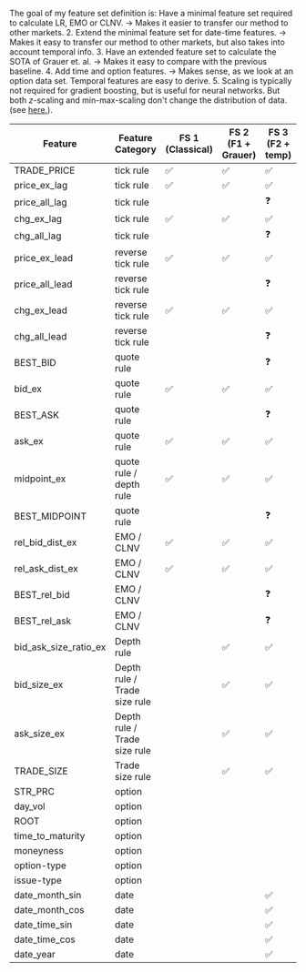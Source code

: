 The goal of my feature set definition is: Have a minimal feature set required to calculate LR, EMO or CLNV. →  Makes it easier to transfer our method to other markets.
2. Extend the minimal feature set for date-time features. →  Makes it easy to transfer our method to other markets, but also takes into account temporal info.
3. Have an extended feature set to calculate the SOTA of Grauer et. al. → Makes it easy to compare with the previous baseline.
4. Add time and option features. → Makes sense, as we look at an option data set. Temporal features are easy to derive. 
5. Scaling is typically not required for gradient boosting, but is useful for neural networks. But both $z$-scaling and min-max-scaling don't change the distribution of data. (see [here.](https://stats.stackexchange.com/a/562204/351242)).

| Feature               | Feature Category             | FS 1 (Classical) | FS 2 (F1 + Grauer) | FS 3 (F2 + temp) | FS 3 (F3 + Others) | Transform   |
| --------------------- | ---------------------------- | ---------------- | ------------------ | ---------------- | ------------------ | ----------- |
| TRADE_PRICE           | tick rule                    | ✅               | ✅                 | ✅               | ✅                 | log         |
| price_ex_lag          | tick rule                    | ✅               | ✅                 | ✅               | ✅                 | log         |
| price_all_lag         | tick rule                    |                  |                    | ❓               |                    | log         |
| chg_ex_lag            | tick rule                    | ✅               | ✅                 | ✅               | ✅                 | standardize |
| chg_all_lag           | tick rule                    |                  |                    | ❓               |                    | standardize |
| price_ex_lead         | reverse tick rule            | ✅               | ✅                 | ✅               | ✅                 | log         |
| price_all_lead        | reverse tick rule            |                  |                    | ❓               |                    | log         |
| chg_ex_lead           | reverse tick rule            | ✅               | ✅                 | ✅               | ✅                 | standardize |
| chg_all_lead          | reverse tick rule            |                  |                    | ❓               |                    | standardize |
| BEST_BID              | quote rule                   |                  |                    | ❓               |                    | log         |
| bid_ex                | quote rule                   | ✅               | ✅                 | ✅               | ✅                 | log         |
| BEST_ASK              | quote rule                   |                  |                    | ❓               |                    | log         |
| ask_ex                | quote rule                   | ✅               | ✅                 | ✅               | ✅                 | log         |
| midpoint_ex           | quote rule / depth rule      | ✅               | ✅                 | ✅               | ✅                 | log         |
| BEST_MIDPOINT         | quote rule                   |                  |                    | ❓               |                    | log         |
| rel_bid_dist_ex       | EMO / CLNV                   | ✅               | ✅                 | ✅               | ✅                 | standardize |
| rel_ask_dist_ex       | EMO / CLNV                   | ✅               | ✅                 | ✅               | ✅                 | standardize |
| BEST_rel_bid          | EMO / CLNV                   |                  |                    | ❓               |                    | log         |
| BEST_rel_ask          | EMO / CLNV                   |                  |                    | ❓               |                    | log         |
| bid_ask_size_ratio_ex | Depth rule                   |                  | ✅                 | ✅               | ✅                 | standardize |
| bid_size_ex           | Depth rule / Trade size rule |                  | ✅                 | ✅               | ✅                 | standardize |
| ask_size_ex           | Depth rule / Trade size rule |                  | ✅                 | ✅               | ✅                 | standardize |
| TRADE_SIZE            | Trade size rule              |                  | ✅                 | ✅               | ✅                 | standardize |
| STR_PRC               | option                       |                  |                    |                  | ✅                 | log         |
| day_vol               | option                       |                  |                    |                  | ✅                 | standardize |
| ROOT                  | option                       |                  |                    |                  | ✅                 | binarize    |
| time_to_maturity      | option                       |                  |                    |                  | ✅                 | standardize |
| moneyness             | option                       |                  |                    |                  | ✅                 | standardize |
| option-type           | option                       |                  |                    |                  | ✅                 | binarize    |
| issue-type            | option                       |                  |                    |                  | ✅                 | binarize    |
| date_month_sin        | date                         |                  |                    | ✅               | ✅                 | pos enc     |
| date_month_cos        | date                         |                  |                    | ✅               | ✅                 | pos enc     |
| date_time_sin         | date                         |                  |                    | ✅               | ✅                 | pos enc     |
| date_time_cos         | date                         |                  |                    | ✅               | ✅                 | pos enc     |
| date_year             | date                         |                  |                    | ✅               | ✅                 | pos enc     |


